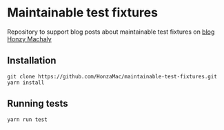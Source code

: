 # Maintainable test fixtures

Repository to support blog posts about maintainable test fixtures on [blog Honzy Machaly](https://blog.rubikova-kostka.info)

## Installation

```shell
git clone https://github.com/HonzaMac/maintainable-test-fixtures.git
yarn install
```

## Running tests

```shell
yarn run test
```
